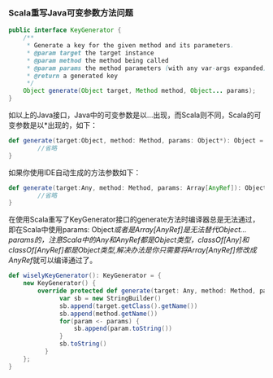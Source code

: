 ### Scala重写Java可变参数方法问题 ###

```Java
public interface KeyGenerator {
	/**
	 * Generate a key for the given method and its parameters.
	 * @param target the target instance
	 * @param method the method being called
	 * @param params the method parameters (with any var-args expanded)
	 * @return a generated key
	 */
	Object generate(Object target, Method method, Object... params);
}
```

如以上的Java接口，Java中的可变参数是以...出现，而Scala则不同，Scala的可变参数是以*出现的，如下：

```Scala
def generate(target:Object, method: Method, params: Object*): Object = {
		//省略
}
```

如果你使用IDE自动生成的方法参数如下：

```Scala
def generate(target:Any, method: Method, params: Array[AnyRef]): Object = {
		//省略
}
```

在使用Scala重写了KeyGenerator接口的generate方法时编译器总是无法通过，即在Scala中使用params: Object*或者是Array[AnyRef]是无法替代Object... params的，注意Scala中的Any和AnyRef都是Object类型，classOf[Any]和classOf[AnyRef]都是Object类型,解决办法是你只需要将Array[AnyRef]修改成AnyRef*就可以编译通过了。

```Scala
def wiselyKeyGenerator(): KeyGenerator = {
    new KeyGenerator() {
        override protected def generate(target: Any, method: Method, params: AnyRef*): Object = {
              var sb = new StringBuilder()
              sb.append(target.getClass().getName())
              sb.append(method.getName())
              for(param <- params) {
                  sb.append(param.toString())
              }
              sb.toString()
          }
    };
}
```
